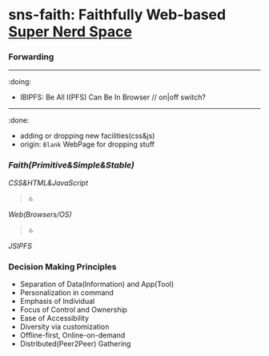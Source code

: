 # sns-faith: Faithfully Web-based [Super Nerd Space](https://github.com/snspace/sns)

### Forwarding
---
:doing:
- IBIPFS: Be All I(PFS) Can Be In Browser // on|off switch?

---
:done:
- adding or dropping new facilities(css&js)
- origin: `Blank` WebPage for dropping stuff

### _Faith(Primitive&Simple&Stable)_

_CSS&HTML&JavaScript_

> :top:      

_Web(Browsers/OS)_

> :top:   

_JSIPFS_

### Decision Making Principles

- Separation of Data(Information) and App(Tool)
- Personalization in command
- Emphasis of Individual
- Focus of Control and Ownership
- Ease of Accessibility
- Diversity via customization
- Offline-first, Online-on-demand
- Distributed(Peer2Peer) Gathering